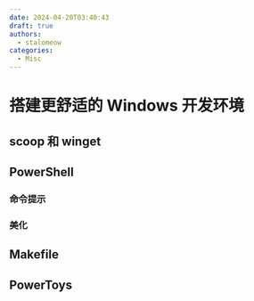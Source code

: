 ```yaml
---
date: 2024-04-20T03:40:43
draft: true
authors:
  - stalomeow
categories:
  - Misc
---
```


# 搭建更舒适的 Windows 开发环境



## scoop 和 winget

## PowerShell

### 命令提示

### 美化

## Makefile

## PowerToys
